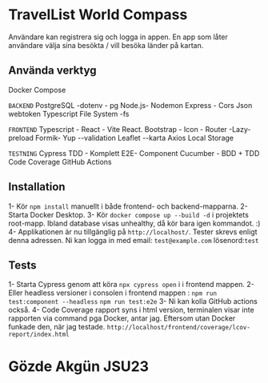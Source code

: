 # TravelList World Compass

Användare kan registrera sig och logga in appen.
En app som låter användare välja sina besökta / vill besöka länder på kartan.

## Använda verktyg

Docker Compose

`BACKEND`
PostgreSQL -dotenv - pg
Node.js- Nodemon
Express - Cors
Json webtoken
Typescript
File System -fs

`FRONTEND`
Typescript - React - Vite
React. Bootstrap - Icon - Router -Lazy- preload
Formik- Yup --validation
Leaflet --karta
Axios
Local Storage

`TESTNING`
Cypress TDD - Komplett E2E- Component
Cucumber - BDD + TDD
Code Coverage
GitHub Actions

## Installation

1- Kör `npm install` manuellt i både frontend- och backend-mapparna.
2- Starta Docker Desktop.
3- Kör `docker compose up --build -d` i projektets root-mapp. Ibland database visas unhealthy, då kör bara igen kommandot. :)
4- Applikationen är nu tillgänglig på `http://localhost/`. Tester skrevs enligt denna adressen.
Ni kan logga in med
email: `test@example.com`
lösenord:`test`

## Tests

1- Starta Cypress genom att köra `npx cypress open` i i frontend mappen.
2- Eller headless versioner i consolen i frontend mappen :
`npm run test:component --headless`
`npm run test:e2e`
3- Ni kan kolla GitHub actions också.
4- Code Coverage rapport syns i html version, terminalen visar inte rapporten via command pga Docker, antar jag. Eftersom utan Docker funkade den, när jag testade.
`http://localhost/frontend/coverage/lcov-report/index.html`

# Gözde Akgün JSU23
